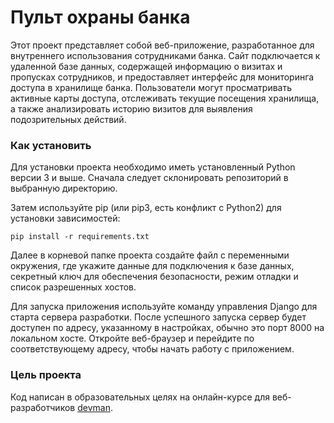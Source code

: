 # Пульт охраны банка

Этот проект представляет собой веб-приложение, разработанное для внутреннего использования сотрудниками банка. 
Сайт подключается к удаленной базе данных, содержащей информацию о визитах и пропусках сотрудников, 
и предоставляет интерфейс для мониторинга доступа в хранилище банка. Пользователи могут просматривать активные карты доступа, 
отслеживать текущие посещения хранилища, а также анализировать историю визитов для выявления подозрительных действий.

### Как установить
Для установки проекта необходимо иметь установленный Python версии 3 и выше. Сначала следует склонировать репозиторий в выбранную директорию.

Затем используйте pip (или pip3, есть конфликт с Python2) для установки зависимостей:

```pip install -r requirements.txt```

Далее в корневой папке проекта создайте файл с переменными окружения, где укажите данные для подключения к базе данных, секретный
ключ для обеспечения безопасности, режим отладки и список разрешенных хостов.

Для запуска приложения используйте команду управления Django для старта сервера разработки. После успешного запуска сервер
будет доступен по адресу, указанному в настройках, обычно это порт 8000 на локальном хосте. Откройте веб-браузер и перейдите
по соответствующему адресу, чтобы начать работу с приложением.

### Цель проекта

Код написан в образовательных целях на онлайн-курсе для веб-разработчиков [devman](https://dvmn.org/).
